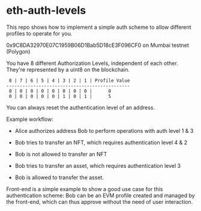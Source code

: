 # eth-auth-levels
This repo shows how to implement a simple auth scheme to allow different profiles to operate for you.

0x9C8DA32970E07C1959B06D1Bab5D18cE3F096CF0 on Mumbai testnet (Polygon)

You have 8 different Authorization Levels, independent of each other. They're represented by a uint8 on the blockchain.

```
 8 | 7 | 6 | 5 | 4 | 3 | 2 | 1 | Profile Value
----------------------------------------------
 0 | 0 | 0 | 0 | 0 | 0 | 0 | 0 |      0       
 0 | 0 | 0 | 0 | 0 | 1 | 0 | 1 |      5
```

You can always reset the authentication level of an address.

Example workflow:
 - Alice authorizes address Bob to perform operations with auth level 1 & 3

 - Bob tries to transfer an NFT, which requires authentication level 4 & 2

 - Bob is not allowed to transfer an NFT
 - Bob tries to transfer an asset, which requires authentication level 3
 - Bob is allowed to transfer the asset.

Front-end is a simple example to show a good use case for this authentication scheme:
Bob can be an EVM profile created and managed by the front-end, which can thus approve without the need of user interaction.